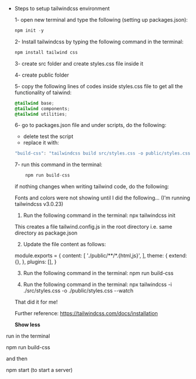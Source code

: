 - Steps to setup tailwindcss environment
    
    1- open new terminal and type the following (setting up packages.json):
    
    ```jsx
    npm init -y
    ```
    
    2- Install tailwindcss by typing the following command in the terminal:
    
    ```jsx
    npm install tailwind css
    ```
    
    3- create src folder and create styles.css file inside it
    
    4- create public folder
    
    5- copy the following lines of codes inside styles.css file to get all the functionality of taiwind:
    
    ```css
    @tailwind base;
    @tailwind components;
    @tailwind utilities;
    ```
    
    6- go to packages.json file and under scripts, do the following:
    
    - delete test the script
    - replace it with:
    
    ```jsx
    "build-css": "tailwindcss build src/styles.css -o public/styles.css"
    ```
    
    7- run this command in the terminal:
    
    ```jsx
    	npm run build-css
    ```
    
    if nothing changes when writing tailwind code, do the following:
    
    Fonts and colors were not showing until I did the following...
    (I'm running tailwindcss v3.0.23)
    
    1) Run the following command in the terminal:
    npx tailwindcss init
    
    This creates a file tailwind.config.js in the root directory i.e. same directory as package.json
    
    2) Update the file content as follows:
    
    module.exports = {
      content: [
        './public/**/*.{html,js}',
      ],
      theme: {
        extend: {},
      },
      plugins: [],
    }
    
    3) Run the following command in the terminal:
    npm run build-css
    
    4) Run the following command in the terminal:
    npx tailwindcss -i ./src/styles.css -o ./public/styles.css --watch
    
    That did it for me!
    
    Further reference: https://tailwindcss.com/docs/installation
    
    **Show less**






run in the terminal 

npm run build-css

and then

npm start (to start a server)
